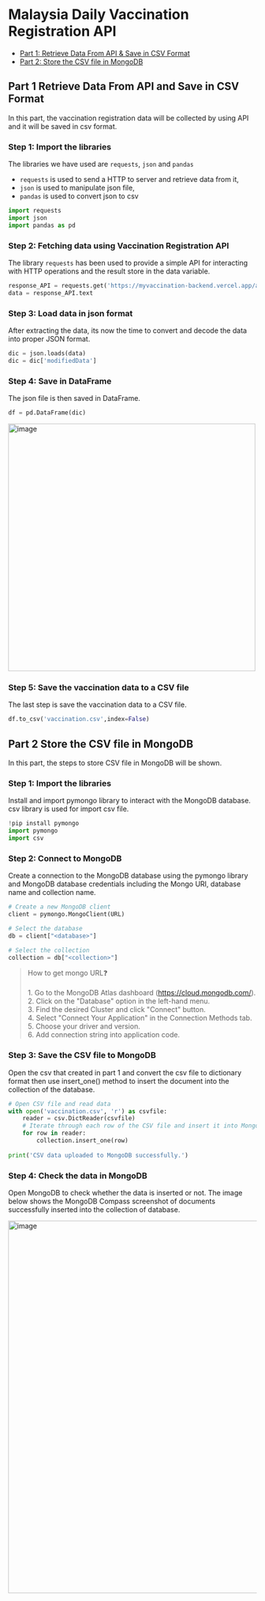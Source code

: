 <h1> Malaysia Daily Vaccination Registration API </h1>

- [Part 1: Retrieve Data From API & Save in CSV Format](#part-1-retrieve-data-from-api-and-save-in-csv-format)
- [Part 2: Store the CSV file in MongoDB](#part-2-store-the-csv-file-in-mongodb)

<h2>Part 1 Retrieve Data From API and Save in CSV Format</h2>
In this part, the vaccination registration data will be collected by using API and it will be saved in csv format. 

<h3>Step 1: Import the libraries</h3>

The libraries we have used are `requests`, `json` and `pandas`

- `requests` is used to send a HTTP to server and retrieve data from it,
- `json` is used to manipulate json file,
- `pandas` is used to convert json to csv

```python
import requests
import json
import pandas as pd
```

<h3>Step 2: Fetching data using Vaccination Registration API</h3>

The library `requests` has been used to provide a simple API for interacting with HTTP operations and the result store in the data variable.

```python
response_API = requests.get('https://myvaccination-backend.vercel.app/api/vacc_reg')
data = response_API.text
```

<h3>Step 3: Load data in json format</h3>

After extracting the data, its now the time to convert and decode the data into proper JSON format.

```python
dic = json.loads(data)
dic = dic['modifiedData']
```

<h3>Step 4: Save in DataFrame</h3>

The json file is then saved in DataFrame.

```python
df = pd.DataFrame(dic)
```

<img width="501" alt="image" src="https://user-images.githubusercontent.com/120556342/230760807-78077e69-f464-4273-9e2d-d1755fe41628.png">


<h3>Step 5: Save the vaccination data to a CSV file</h3>

The last step is save the vaccination data to a CSV file. 

```python
df.to_csv('vaccination.csv',index=False)
```
<h2>Part 2 Store the CSV file in MongoDB</h2>
In this part, the steps to store CSV file in MongoDB will be shown.

<h3>Step 1: Import the libraries</h3>
Install and import pymongo library to interact with the MongoDB database. csv library is used for import csv file.

```python
!pip install pymongo
import pymongo
import csv
```

<h3>Step 2: Connect to MongoDB</h3>
Create a connection to the MongoDB database using the pymongo library and MongoDB database credentials including the Mongo URI, database name and collection name.

```python
# Create a new MongoDB client
client = pymongo.MongoClient(URL)

# Select the database
db = client["<database>"]

# Select the collection
collection = db["<collection>"]
```
> How to get mongo URL❓<br><br>1. Go to the MongoDB Atlas dashboard (https://cloud.mongodb.com/).<br>2. Click on the "Database" option in the left-hand menu.<br>3. Find the desired Cluster and click "Connect" button.<br>4. Select "Connect Your Application" in the Connection Methods tab.<br>5. Choose your driver and version.<br>6. Add connection string into application code.

<h3>Step 3: Save the CSV file to MongoDB</h3>
Open the csv that created in part 1 and convert the csv file to dictionary format then use insert_one() method to insert the document into the collection of the database.

```python
# Open CSV file and read data
with open('vaccination.csv', 'r') as csvfile:
    reader = csv.DictReader(csvfile)
    # Iterate through each row of the CSV file and insert it into MongoDB
    for row in reader:
        collection.insert_one(row)
        
print('CSV data uploaded to MongoDB successfully.')
```

<h3>Step 4: Check the data in MongoDB</h3>

Open MongoDB to check whether the data is inserted or not. The image below shows the MongoDB Compass screenshot of documents successfully inserted into the collection of database.

<img width="754" alt="image" src="https://user-images.githubusercontent.com/120556342/230760001-3a5d9784-8921-444f-8360-2b50d6d84b08.png">

